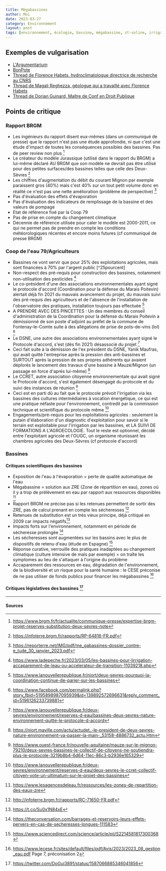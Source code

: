 ```yaml
---
title: Mégabassines
author: Moi
date: 2023-03-27
category: Environnement
layout: post
tags: [environnement, écologie, bassine, mégabassine, st-soline, irrigation, eau]
---
```


## Exemples de vulgarisation

- [L'Argumentarium](https://www.youtube.com/watch?v=2r_iBGdjpjU)
- [BonPote](https://bonpote.com/les-mega-bassines-sont-elles-des-solutions-viables-face-aux-secheresses/#Conclusion)
- [Thread de Florence Habets, hydroclimatologue directrice de recherche au CNRS](https://twitter.com/florencehabets/status/1587031745093828610?)
- [Thread de Magali Reghezza, géologue qui a travaillé avec Florence Habets](https://twitter.com/MagaliReghezza/status/1562727903846363138)
- [Thread de Dorian Guinard, Maître de Conf en Droit Publique](https://twitter.com/DoGui3891/status/1587066885346041856)

## Points de critique

### Rapport BRGM

- Les ingénieurs du rapport disent eux-mêmes (dans un communiqué de presse) que le rapport n'est pas une étude approfondie, ni que c'est une étude d'impact de toutes les conséquences possibles des bassines. Pas de peer review non plus [^communiquedepresseBRGM]
- Le créateur du modèle Jurassique (utilisé dans le rapport du BRGM) a lui-même déclaré AU BRGM que son modèle ne devrait pas être utilisé pour des petites surfaces/des bassines telles que celle des Deux-Sèvres [^modeleJurassique]
- Les chiffres d'augmentation du débit du courant Mignon par exemple paraissent gros (40%) mais c'est 40% sur un tout petit volume donc en réalité ce n'est pas une nette amélioration (problème de perspective) [^contreetude]
- Pas d'évaluation des effets d'évaporation
- Pas d'évaluation des indicateurs de remplissage de la bassine et des valeurs de pompage
- Etat de référence fixé par la Coop 79
- Pas de prise en compte du changement climatique
- Décennie de référence utilisée pour caler le modèle est 2000-2011, ce qui ne permet pas de prendre en compte les conditions météorologiques récentes et encore moins futures (cf communiqué de presse BRGM)

### Coop de l'eau 79/Agriculteurs

- Bassines ne vont servir que pour 25% des exploitations agricoles, mais sont financées à 70% par l'argent public [^25pourcent]
- Non-respect des pré-requis pour construction des bassines, notamment non-utilisation des pesticides [^prerequis]
- Le co-président d'une des associations environnementales ayant signé le protocole d'accord (Coordination pour la défense du Marais Poitevin) alertait déjà fin 2021 du mauvais avancement du projet, du mauvais suivi des pré-requis des agriculteurs et de l'absence de l'installation de l'observatoire des pratiques, installation toujours pas effectuée [^avou]
- A PRENDRE AVEC DES PINCETTES : Un des membres du conseil d'administration de la Coordination pour la défense du Marais Poitevin a démissionné de son poste d'adjoint au préfet de la commune de Fontenay-le-Comte suite à des allégations de prise de pots-de-vins (lol) [^jean-pierre]
- Le DSNE, une autre des associations environnementales ayant signé le Protocole d'accord, s'est (dès fin 2021) désassocié du projet [^absenceDSNE]
- Ceci fait suite à la démission de l'ex président du DSNE, Yanik Maufras, qui avait quitté l'entreprise après la pression des anti-bassines et SURTOUT après la pression de ses propres adhérents qui avaient déplorés le lancement des travaux d'une bassine à Mauzé/Mignon  (un passage en force d'après lui-même) [^demissionDSNE]
- Le CCRET, autre association citoyenne environnementale qui avait signé le Protocole d'accord, s'est également désengagé du protocole et du suivi des instances de réunion [^désengagementCCRET]
- Ceci est en parti dû au fait que le protocole prévoit l'irrigation via les bassines des cultures intermédiaires à vocation énergétique, ce qui est une pratique néfaste pour l'environnement, contredit par la commission technique et scientifique du protocole même [^irrigationCIVE]
- Engagements/pré-requis pour les exploitations agricoles : seulement la putain d'élaboration d'un diagnostic d'exploitation pour savoir si le terrain est exploitable pour l'irrigation par les bassines, et LA SUIVI DE FORMATIONS A L'AGROECOLOGIE. Tout le reste est optionnel, décidé entre l'exploitant agricole et l'OUGC, un organisme réunissant les chambres agricoles des Deux-Sèvres (cf protocole d'accord)


### Bassines

#### Critiques scientifiques des bassines

- Exposition de l'eau à l'évaporation = perte de qualité automatique de l'eau
- Mégabassine = solution aux ZRE (Zone de répartition en eau), zones où il y a trop de prélèvement en eau par rapport aux ressources disponibles [^ZRE]
- Rapport BRGM ne précise pas si les retenues permettent de sortir des ZRE, pas de calcul prenant en compte les sécheresses [^rapportBRGM]
- Retenues de substitution est un très vieux principe, déjà critiqué en 2009 car impacts négatifs[^critiquesubstitution]
- Impacts forts sur l'environnement, notamment en période de sécheresse prolongée [^impactdessecheresses]
- Les sécheresses sont augmentées sur les bassins avec le plus de dispositifs de retenu d'eau (étude en Espagne) [^impactsursecheresse]
- Réponse curative, verrouille des pratiques inadaptées au changement climatique (culture intensive de maïs par exemple) = on traîte les symptomes au lieu de s'attaquer à l'origine du problème
- Accaparement des ressources en eau, dégradation de l'environnement, de la biodiversité et un risque pour la santé humaine : le CESE préconise de ne pas utiliser de fonds publics pour financer les mégabassines [^aviscese]

#### Critiques législatives des bassines [^legislation]

---

#### Sources

[^communiquedepresseBRGM]: <https://www.brgm.fr/fr/actualite/communique-presse/expertise-brgm-projet-reserves-substitution-deux-sevres-note>
[^modeleJurassique]: <https://infoterre.brgm.fr/rapports/RP-64816-FR.pdf>
[^contreetude]: <https://reporterre.net/IMG/pdf/me_gabassines-dossier_contre-e_tude_30_janvier_2023.pdf>
[^25%]: <https://marais-poitevin.org/wp-content/uploads/2020/09/18-12-1820Protocole20avec20signatures20AccordbassinSevreniortaiseMignon.pdf>
[^prerequis]: <https://www.ladepeche.fr/2023/03/05/les-bassines-pour-lirrigation-accaparement-de-leau-ou-accelerateur-de-transition-11039218.php>
[^avou]: <https://www.lanouvellerepublique.fr/niort/deux-sevres-pourquoi-la-coordination-continue-de-parier-sur-les-bassines>
[^absenceDSNE]: <https://www.lanouvellerepublique.fr/deux-sevres/environnement/reserves-d-eau/bassines-deux-sevres-nature-environnement-quitte-le-protocole-d-accord>
[^demissionDSNE]: <https://niort.maville.com/actu/actudet_-le-president-de-deux-sevres-nature-environnement-va-passer-la-main-_53158-4886732_actu.Htm>
[^désengagementCCRET]: <https://www.ouest-france.fr/nouvelle-aquitaine/mauze-sur-le-mignon-79210/deux-sevres-bassines-le-collectif-de-citoyens-ne-soutiendra-plus-le-protocole-3219b8b4-6d64-11ec-86c3-b2936e165329>
[^irrigationCIVE]: <https://www.lanouvellerepublique.fr/deux-sevres/environnement/reserves-d-eau/deux-sevres-le-ccret-collectif-citoyen-vote-un-ultimatum-sur-le-projet-des-bassines>
[^jean-pierre]: <https://www.facebook.com/permalink.php?story_fbid=5195898987095939&id=139892572696631&reply_comment_id=5196126233739881>
[^ZRE]: <https://www.lesagencesdeleau.fr/ressources/les-zones-de-repartition-des-eaux-zre>
[^rapportBRGM]: <http://infoterre.brgm.fr/rapports/RC-71650-FR.pdf>
[^critiquesubstitution]: <https://t.co/Su0x1N84xE>
[^impactdessecheresses]: <https://theconversation.com/barrages-et-reservoirs-leurs-effets-pervers-en-cas-de-secheresses-longues-111583>
[^impactsursecheresse]: <https://www.sciencedirect.com/science/article/pii/S2214581817300368>
[^legislation]: <https://twitter.com/DoGui3891/status/1587066885346041856>
[^aviscese]: <https://www.lecese.fr/sites/default/files/pdf/Avis/2023/2023_08_gestion_eau.pdf> Page 7, préconisation 2